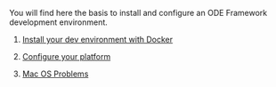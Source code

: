 You will find here the basis to install and configure an ODE Framework development environment.

1.  [Install your dev environment with Docker](install-with-docker.md)

2.  [Configure your platform](minimal-plateform-config.md)

3.  [Mac OS Problems](mac-os-problems.md)
